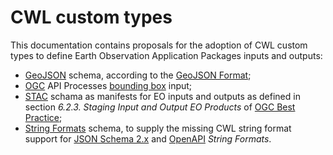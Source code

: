 # CWL custom types

This documentation contains proposals for the adoption of CWL custom types to define Earth Observation Application Packages inputs and outputs: 

- [GeoJSON](./geojson/index.md) schema, according to the [GeoJSON Format](https://datatracker.ietf.org/doc/html/rfc7946);
- [OGC](./ogc/index.md) API Processes [bounding box](https://docs.ogc.org/is/18-062r2/18-062r2.html#bounding-box-value) input;
- [STAC](./stac/index.md) schama as manifests for EO inputs and outputs as defined in section _6.2.3. Staging Input and Output EO Products_ of [OGC Best Practice](https://docs.ogc.org/bp/20-089r1.html);
- [String Formats](./string-format/index.md) schema, to supply the missing CWL string format support for [JSON Schema 2.x](https://opis.io/json-schema/2.x/formats.html) and [OpenAPI](https://swagger.io/docs/specification/v3_0/data-models/data-types/#strings) _String Formats_.
